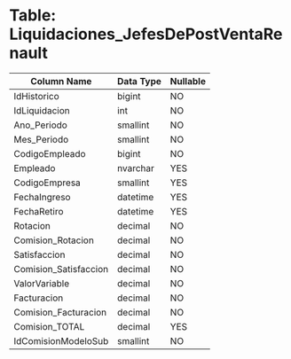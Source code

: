 # Table: Liquidaciones_JefesDePostVentaRenault

| Column Name | Data Type | Nullable |
|-------------|-----------|----------|
| IdHistorico | bigint | NO |
| IdLiquidacion | int | NO |
| Ano_Periodo | smallint | NO |
| Mes_Periodo | smallint | NO |
| CodigoEmpleado | bigint | NO |
| Empleado | nvarchar | YES |
| CodigoEmpresa | smallint | YES |
| FechaIngreso | datetime | YES |
| FechaRetiro | datetime | YES |
| Rotacion | decimal | NO |
| Comision_Rotacion | decimal | NO |
| Satisfaccion | decimal | NO |
| Comision_Satisfaccion | decimal | NO |
| ValorVariable | decimal | NO |
| Facturacion | decimal | NO |
| Comision_Facturacion | decimal | NO |
| Comision_TOTAL | decimal | YES |
| IdComisionModeloSub | smallint | NO |
